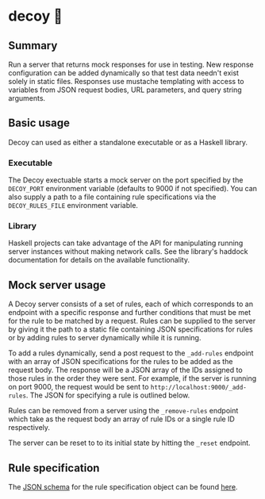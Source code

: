 # decoy :duck:

## Summary
Run a server that returns mock responses for use in testing. New response
configuration can be added dynamically so that test data needn't exist solely
in static files. Responses use mustache templating with access to variables
from JSON request bodies, URL parameters, and query string arguments.

## Basic usage
Decoy can used as either a standalone executable or as a Haskell library.

### Executable
The Decoy exectuable starts a mock server on the port specified by the
`DECOY_PORT` environment variable (defaults to 9000 if not specified). You can
also supply a path to a file containing rule specifications via the
`DECOY_RULES_FILE` environment variable.

### Library
Haskell projects can take advantage of the API for manipulating running server
instances without making network calls. See the library's haddock documentation
for details on the available functionality.

## Mock server usage
A Decoy server consists of a set of rules, each of which corresponds to an
endpoint with a specific response and further conditions that must be met for
the rule to be matched by a request. Rules can be supplied to the server by
giving it the path to a static file containing JSON specifications for rules or
by adding rules to server dynamically while it is running.

To add a rules dynamically, send a post request to the `_add-rules` endpoint
with an array of JSON specifications for the rules to be added as the request
body. The response will be a JSON array of the IDs assigned to those rules in
the order they were sent. For example, if the server is running on port 9000,
the request would be sent to `http://localhost:9000/_add-rules`. The JSON for
specifying a rule is outlined below.

Rules can be removed from a server using the `_remove-rules`
endpoint which take as the request body an array of rule IDs or a single rule
ID respectively.

The server can be reset to to its initial state by hitting the `_reset` endpoint.

## Rule specification
The [JSON schema](https://json-schema.org) for the rule specification object
can be found [here](./rule-spec.schema.json).
